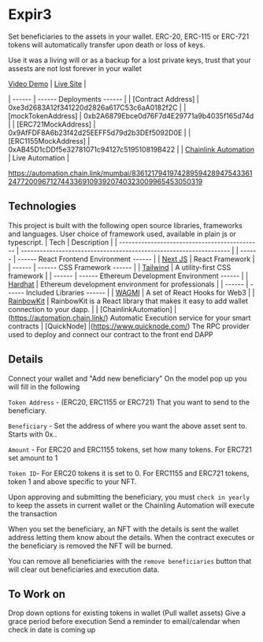 # Expir3

Set beneficiaries to the assets in your wallet.  ERC-20, ERC-115 or ERC-721 tokens will automatically transfer upon death or loss of keys.

Use it was a living will or as a backup for a lost private keys, trust that your assests are not lost forever in your wallet

 [Video Demo](https://www.youtube.com/watch?v=1hfuYu83-3g) | 
 [Live Site](https://expir3.vercel.app/) | 

 | ------ | ------ Deployments ------ |
 | [Contract Address] | 0xe3d2683A12f341220d2826a617C53c6aA0182f2C |
 | [mockTokenAddress] | 0xb2A6879Ebce0d76F7d4E29771a9b4035f165d74d |
 | [ERC721MockAddress] | 0x9AfFDF8A6b23f42d25EEFF5d79d2b3DEf5092D0E |
 | [ERC1155MockAddress] | 0xAB45D1cDDf5e32781071c94127c519510819B422 |
 | [Chainlink Automation](https://automation.chain.link/mumbai/83612179419742895942894754336124772009671274433691093920740323009965453050319) | Live Automation |


https://automation.chain.link/mumbai/83612179419742895942894754336124772009671274433691093920740323009965453050319

## Technologies

This project is built with the following open source libraries, frameworks and languages. User choice of framework used, available in plain js or typescript.
| Tech | Description |
| --------------------------------------------- | ------------------------------------------------------------------ |
| ------ | ------ React Frontend Environment ------ |
| [Next JS](https://nextjs.org/) | React Framework |
| ------ | ------ CSS Framework ------ |
| [Tailwind](https://tailwindcss.com/) | A utility-first CSS framework |
| ------ | ------ Ethereum Development Environment ------ |
| [Hardhat](https://hardhat.org/) | Ethereum development environment for professionals |
| ------ | ------ Included Libraries ------ |
| [WAGMI](https://wagmi.sh/) | A set of React Hooks for Web3 |
| [RainbowKit](https://www.rainbowkit.com/docs/introduction) | RainbowKit is a React library that makes it easy to add wallet connection to your dapp. |
| [ChainlinkAutomation] |(https://automation.chain.link/) Automatic Execution service for your smart contracts
| [QuickNode] |(https://www.quicknode.com/) The RPC provider used to deploy and connect our contract to the front end DAPP


## Details

Connect your wallet and "Add new beneficiary"
On the model pop up you will fill in the following

`Token Address` - (ERC20, ERC1155 or ERC721) That you want to send to the beneficiary.

`Beneficiary` - Set the address of where you want the above asset sent to.  Starts with 0x..

`Amount` - For ERC20 and ERC1155 tokens, set how many tokens.  For ERC721 set amount to 1

`Token ID`- For ERC20 tokens it is set to 0.  For ERC1155 and ERC721 tokens, token 1 and above specific to your NFT. 


Upon approving and submitting the beneficiary, you must `check in yearly` to keep the assets in current wallet or the Chainling Automation will execute the transaction

When you set the beneficiary, an NFT with the details is sent the wallet address letting them know about the details.  When the contract executes or the beneficiary is removed the NFT will be burned.

You can remove all beneficiaries with the `remove beneficiaries` button that will clear out beneficiaries and execution data.


## To Work on

Drop down options for existing tokens in wallet (Pull wallet assets)
Give a grace period before execution
Send a reminder to email/calendar when check in date is coming up


